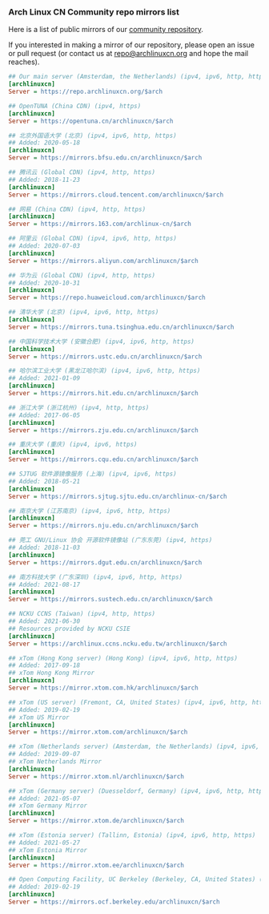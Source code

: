 ### Arch Linux CN Community repo mirrors list

Here is a list of public mirrors of our [community repository](https://github.com/archlinuxcn/repo).

If you interested in making a mirror of our repository, please open an issue or pull request (or contact us at repo@archlinuxcn.org and hope the mail reaches).

```ini
## Our main server (Amsterdam, the Netherlands) (ipv4, ipv6, http, https)
[archlinuxcn]
Server = https://repo.archlinuxcn.org/$arch
```

```ini
## OpenTUNA (China CDN) (ipv4, https)
[archlinuxcn]
Server = https://opentuna.cn/archlinuxcn/$arch
```

```ini
## 北京外国语大学 (北京) (ipv4, ipv6, http, https)
## Added: 2020-05-18
[archlinuxcn]
Server = https://mirrors.bfsu.edu.cn/archlinuxcn/$arch
```

```ini
## 腾讯云 (Global CDN) (ipv4, http, https)
## Added: 2018-11-23
[archlinuxcn]
Server = https://mirrors.cloud.tencent.com/archlinuxcn/$arch
```

```ini
## 网易 (China CDN) (ipv4, http, https)
[archlinuxcn]
Server = https://mirrors.163.com/archlinux-cn/$arch
```

```ini
## 阿里云 (Global CDN) (ipv4, ipv6, http, https)
## Added: 2020-07-03
[archlinuxcn]
Server = https://mirrors.aliyun.com/archlinuxcn/$arch
```

```ini
## 华为云 (Global CDN) (ipv4, http, https)
## Added: 2020-10-31
[archlinuxcn]
Server = https://repo.huaweicloud.com/archlinuxcn/$arch
```

```ini
## 清华大学 (北京) (ipv4, ipv6, http, https)
[archlinuxcn]
Server = https://mirrors.tuna.tsinghua.edu.cn/archlinuxcn/$arch
```

```ini
## 中国科学技术大学 (安徽合肥) (ipv4, ipv6, http, https)
[archlinuxcn]
Server = https://mirrors.ustc.edu.cn/archlinuxcn/$arch
```

```ini
## 哈尔滨工业大学 (黑龙江哈尔滨) (ipv4, ipv6, http, https)
## Added: 2021-01-09
[archlinuxcn]
Server = https://mirrors.hit.edu.cn/archlinuxcn/$arch
```

```ini
## 浙江大学 (浙江杭州) (ipv4, http, https)
## Added: 2017-06-05
[archlinuxcn]
Server = https://mirrors.zju.edu.cn/archlinuxcn/$arch
```

```ini
## 重庆大学 (重庆) (ipv4, ipv6, https)
[archlinuxcn]
Server = https://mirrors.cqu.edu.cn/archlinuxcn/$arch
```

```ini
## SJTUG 软件源镜像服务 (上海) (ipv4, ipv6, https)
## Added: 2018-05-21
[archlinuxcn]
Server = https://mirrors.sjtug.sjtu.edu.cn/archlinux-cn/$arch
```

```ini
## 南京大学 (江苏南京) (ipv4, ipv6, http, https)
[archlinuxcn]
Server = https://mirrors.nju.edu.cn/archlinuxcn/$arch
```

```ini
## 莞工 GNU/Linux 协会 开源软件镜像站 (广东东莞) (ipv4, https)
## Added: 2018-11-03
[archlinuxcn]
Server = https://mirrors.dgut.edu.cn/archlinuxcn/$arch
```

```ini
## 南方科技大学 (广东深圳) (ipv4, ipv6, http, https)
## Added: 2021-08-17
[archlinuxcn]
Server = https://mirrors.sustech.edu.cn/archlinuxcn/$arch
```

```ini
## NCKU CCNS (Taiwan) (ipv4, http, https)
## Added: 2021-06-30
## Resources provided by NCKU CSIE
[archlinuxcn]
Server = https://archlinux.ccns.ncku.edu.tw/archlinuxcn/$arch
```

```ini
## xTom (Hong Kong server) (Hong Kong) (ipv4, ipv6, http, https)
## Added: 2017-09-18
## xTom Hong Kong Mirror
[archlinuxcn]
Server = https://mirror.xtom.com.hk/archlinuxcn/$arch
```

```ini
## xTom (US server) (Fremont, CA, United States) (ipv4, ipv6, http, https)
## Added: 2019-02-19
## xTom US Mirror
[archlinuxcn]
Server = https://mirror.xtom.com/archlinuxcn/$arch
```

```ini
## xTom (Netherlands server) (Amsterdam, the Netherlands) (ipv4, ipv6, http, https)
## Added: 2019-09-07
## xTom Netherlands Mirror
[archlinuxcn]
Server = https://mirror.xtom.nl/archlinuxcn/$arch
```

```ini
## xTom (Germany server) (Duesseldorf, Germany) (ipv4, ipv6, http, https)
## Added: 2021-05-07
## xTom Germany Mirror
[archlinuxcn]
Server = https://mirror.xtom.de/archlinuxcn/$arch
```

```ini
## xTom (Estonia server) (Tallinn, Estonia) (ipv4, ipv6, http, https)
## Added: 2021-05-27
## xTom Estonia Mirror
[archlinuxcn]
Server = https://mirror.xtom.ee/archlinuxcn/$arch
```

```ini
## Open Computing Facility, UC Berkeley (Berkeley, CA, United States) (ipv4, ipv6, http, https)
## Added: 2019-02-19
[archlinuxcn]
Server = https://mirrors.ocf.berkeley.edu/archlinuxcn/$arch
```

